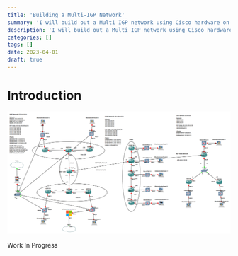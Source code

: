```yaml
---
title: 'Building a Multi-IGP Network'
summary: 'I will build out a Multi IGP network using Cisco hardware on the GNS3 platform.'
description: 'I will build out a Multi IGP network using Cisco hardware on the GNS3 platform.'
categories: []
tags: []
date: 2023-04-01
draft: true
---
```


# Introduction
![Topology](igp-topology.png)

Work In Progress